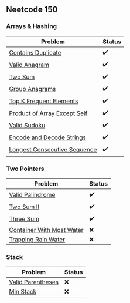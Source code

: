 ## Neetcode 150

### Arrays & Hashing

| Problem                                                                                       | Status             |
|-----------------------------------------------------------------------------------------------|--------------------|
| [ Contains Duplicate ](https://leetcode.com/problems/contains-duplicate/)                     | :heavy_check_mark: |
| [ Valid Anagram ](https://leetcode.com/problems/contains-duplicate/)                          | :heavy_check_mark: |
| [ Two Sum ](https://leetcode.com/problems/two-sum/)                                           | :heavy_check_mark: |
| [ Group Anagrams ](https://leetcode.com/problems/contains-duplicate/)                         | :heavy_check_mark: |
| [ Top K Frequent Elements ](https://leetcode.com/problems/top-k-frequent-elements/)           | :heavy_check_mark: |
| [ Product of Array Except Self ](https://leetcode.com/problems/product-of-array-except-self/) | :heavy_check_mark: |
| [ Valid Sudoku ](https://leetcode.com/problems/contains-duplicate/)                           | :heavy_check_mark: |
| [ Encode and Decode Strings ](https://www.lintcode.com/problem/659/)                          | :heavy_check_mark: |
| [ Longest Consecutive Sequence ](https://leetcode.com/problems/contains-duplicate/)           | :heavy_check_mark: |

### Two Pointers

| Problem                                                                                 | Status             |
|-----------------------------------------------------------------------------------------|--------------------|
| [ Valid Palindrome ](https://leetcode.com/problems/valid-palindrome/)                   | :heavy_check_mark: |
| [ Two Sum II ](https://leetcode.com/problems/two-sum-ii-input-array-is-sorted/)         | :heavy_check_mark: |
| [ Three Sum ](https://leetcode.com/problems/3sum/)                                      | :heavy_check_mark: |
| [ Container With Most Water ](https://leetcode.com/problems/container-with-most-water/) | :x:                |
| [ Trapping Rain Water ](https://leetcode.com/problems/trapping-rain-water/)             | :x:                |

### Stack

| Problem                                                                 | Status |
|-------------------------------------------------------------------------|--------|
| [ Valid Parentheses ](https://leetcode.com/problems/valid-parentheses/) | :x:    |
| [ Min Stack ](https://leetcode.com/problems/min-stack/)                 | :x:    |
